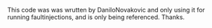 This code was was wrutten by DaniloNovakovic and only using it for running faultinjections, and is only being referenced. Thanks. 
